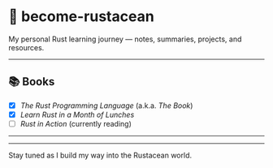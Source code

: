 # 🦀 become-rustacean

My personal Rust learning journey — notes, summaries, projects, and resources.

---

## 📚 Books

- [x] _The Rust Programming Language_ (a.k.a. _The Book_)
- [x] _Learn Rust in a Month of Lunches_
- [ ] _Rust in Action_ (currently reading)

---

---

Stay tuned as I build my way into the Rustacean world.
